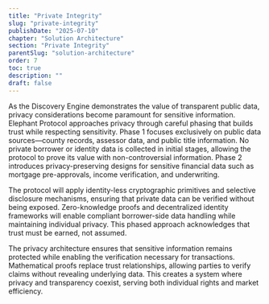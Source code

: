 ```yaml
---
title: "Private Integrity"
slug: "private-integrity"
publishDate: "2025-07-10"
chapter: "Solution Architecture"
section: "Private Integrity"
parentSlug: "solution-architecture"
order: 7
toc: true
description: ""
draft: false
---
```


As the Discovery Engine demonstrates the value of transparent public data, privacy considerations become paramount for sensitive information. Elephant Protocol approaches privacy through careful phasing that builds trust while respecting sensitivity. Phase 1 focuses exclusively on public data sources—county records, assessor data, and public title information. No private borrower or identity data is collected in initial stages, allowing the protocol to prove its value with non-controversial information. Phase 2 introduces privacy-preserving designs for sensitive financial data such as mortgage pre-approvals, income verification, and underwriting.

The protocol will apply identity-less cryptographic primitives and selective disclosure mechanisms, ensuring that private data can be verified without being exposed. Zero-knowledge proofs and decentralized identity frameworks will enable compliant borrower-side data handling while maintaining individual privacy. This phased approach acknowledges that trust must be earned, not assumed.

The privacy architecture ensures that sensitive information remains protected while enabling the verification necessary for transactions. Mathematical proofs replace trust relationships, allowing parties to verify claims without revealing underlying data. This creates a system where privacy and transparency coexist, serving both individual rights and market efficiency.
